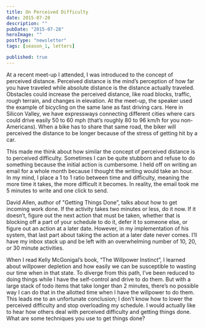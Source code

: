 ```yaml
---
title: On Perceived Difficulty
date: 2015-07-28
description: ""
pubDate: "2015-07-28"
heroImage: ""
postType: "newsletter"
tags: [season_1, letters]

published: true
---
```




At a recent meet-up I attended, I was introduced to the concept of perceived distance. Perceived distance is the mind’s perception of how far you have traveled while absolute distance is the distance actually traveled. Obstacles could increase the perceived distance, like road blocks, traffic, rough terrain, and changes in elevation. At the meet-up, the speaker used the example of bicycling on the same lane as fast driving cars. Here in Silicon Valley, we have expressways connecting different cities where cars could drive easily 50 to 60 mph (that’s roughly 80 to 96 km/h for you non-Americans). When a bike has to share that same road, the biker will perceived the distance to be longer because of the stress of getting hit by a car.

This made me think about how similar the concept of perceived distance is to perceived difficulty. Sometimes I can be quite stubborn and refuse to do something because the initial action is cumbersome. I held off on writing an email for a whole month because I thought the writing would take an hour. In my mind, I place a 1 to 1 ratio between time and difficulty, meaning the more time it takes, the more difficult it becomes. In reality, the email took me 5 minutes to write and one click to send.

David Allen, author of "Getting Things Done”, talks about how to get incoming work done. If the activity takes two minutes or less, do it now. If it doesn’t, figure out the next action that must be taken, whether that is blocking off a part of your schedule to do it, defer it to someone else, or figure out an action at a later date. However, in my implementation of his system, that last part about taking the action at a later date never comes. I’ll have my inbox stack up and be left with an overwhelming number of 10, 20, or 30 minute activities.

When I read Kelly McGonigal’s book, “The Willpower Instinct”, I learned about willpower depletion and how easily we can be susceptible to wasting our time when in that state. To diverge from this path, I’ve been reduced to doing things while I have the self-control and drive to do them. But with a large stack of todo items that take longer than 2 minutes, there’s no possible way I can do that in the allotted time when I have the willpower to do them. This leads me to an unfortunate conclusion; I don’t know how to lower the perceived difficulty and stop overloading my schedule. I would actually like to hear how others deal with perceived difficulty and getting things done. What are some techniques you use to get things done?  
